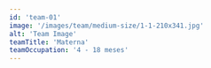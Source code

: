 ```yaml
---
id: 'team-01'
image: '/images/team/medium-size/1-1-210x341.jpg'
alt: 'Team Image'
teamTitle: 'Materna'
teamOccupation: '4 - 18 meses'
---
```

